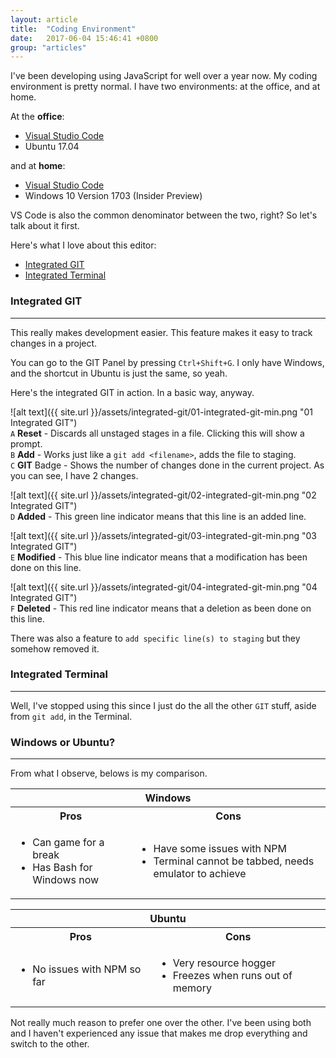 ```yaml
---
layout: article
title:  "Coding Environment"
date:   2017-06-04 15:46:41 +0800
group: "articles"
---
```

I've been developing using JavaScript for well over a year now. My coding environment is pretty normal. I have two environments: at the office, and at home.

At the **office**:
<ul class="article_list">
    <li><a href="https://code.visualstudio.com/" target="_blank">Visual Studio Code</a></li>
    <li>Ubuntu 17.04</li>
</ul>

and at **home**:
<ul class="article_list">
    <li><a href="https://code.visualstudio.com/" target="_blank">Visual Studio Code</a></li>
    <li>Windows 10 Version 1703 (Insider Preview)</li>
</ul>

VS Code is also the common denominator between the two, right? So let's talk about it first.

Here's what I love about this editor:
<ul class="article_list">
    <li><a href="https://code.visualstudio.com/docs/editor/versioncontrol" target="blank">Integrated GIT</a></li>
    <li><a href="https://code.visualstudio.com/docs/editor/integrated-terminal" target="_blank">Integrated Terminal</a></li>
</ul>

### Integrated GIT
---
This really makes development easier. This feature makes it easy to track changes in a project.

You can go to the GIT Panel by pressing `Ctrl+Shift+G`. I only have Windows, and the shortcut in Ubuntu is just the same, so yeah.

Here's the integrated GIT in action. In a basic way, anyway.

![alt text]({{ site.url }}/assets/integrated-git/01-integrated-git-min.png "01 Integrated GIT")<br/>
`A` **Reset** - Discards all unstaged stages in a file. Clicking this will show a prompt.<br/>
`B` **Add** - Works just like a `git add <filename>`, adds the file to staging.<br/>
`C` **GIT** Badge - Shows the number of changes done in the current project. As you can see, I have 2 changes.

![alt text]({{ site.url }}/assets/integrated-git/02-integrated-git-min.png "02 Integrated GIT")<br/>
`D` **Added** - This green line indicator means that this line is an added line.

![alt text]({{ site.url }}/assets/integrated-git/03-integrated-git-min.png "03 Integrated GIT")<br/>
`E` **Modified** - This blue line indicator means that a modification has been done on this line.

![alt text]({{ site.url }}/assets/integrated-git/04-integrated-git-min.png "04 Integrated GIT")<br/>
`F` **Deleted** - This red line indicator means that a deletion as been done on this line.

There was also a feature to `add specific line(s) to staging` but they somehow removed it.

### Integrated Terminal
---
Well, I've stopped using this since I just do the all the other `GIT` stuff, aside from `git add`, in the Terminal.

### Windows or Ubuntu?
---
From what I observe, belows is my comparison.
<table class="standard side-by-side">
    <tr>
        <th colspan="2">Windows</th>
    </tr>
    <tr>
        <th>Pros</th>
        <th>Cons</th>
    </tr>
    <tr>
        <!-- Windows Pros -->
        <td>
            <ul class="pros_list">
                <li>Can game for a break</li>
                <li>Has Bash for Windows now</li>
            </ul>
        </td>
        <!-- Windows Cons -->
        <td>
            <ul class="cons_list">
                <li>Have some issues with NPM</li>
                <li>Terminal cannot be tabbed, needs emulator to achieve</li>
            </ul>
        </td>
    </tr>
</table>

<table class="standard side-by-side">
    <tr>
        <th colspan="2">Ubuntu</th>
    </tr>
    <tr>
        <th>Pros</th>
        <th>Cons</th>
    </tr>
    <tr>
        <!-- Ubuntu Pros -->
        <td>
            <ul class="pros_list">
                <li>No issues with NPM so far</li>
            </ul>
        </td>
        <!-- Ubuntu Cons -->
        <td>
            <ul class="cons_list">
                <li>Very resource hogger</li>
                <li>Freezes when runs out of memory</li>
            </ul>
        </td>
    </tr>
</table>

Not really much reason to prefer one  over the other. I've been using both and I haven't experienced any issue that makes me drop everything and switch to the other.
